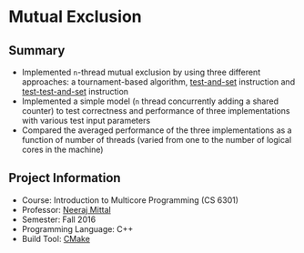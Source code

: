 # Mutual Exclusion

## Summary
  * Implemented `n`-thread mutual exclusion by using three different approaches: a tournament-based algorithm, [test-and-set][tas] instruction and [test-test-and-set][ttas] instruction
  * Implemented a simple model (`n` thread concurrently adding a shared counter) to test correctness and performance of three implementations with various test input parameters
  * Compared the averaged performance of the three implementations as a function of number of threads (varied from one to the number of logical cores in the machine)

## Project Information
  * Course: Introduction to Multicore Programming (CS 6301)
  * Professor: [Neeraj Mittal][mittal]
  * Semester: Fall 2016
  * Programming Language: C++
  * Build Tool: [CMake][cmake]

[tas]: https://en.wikipedia.org/wiki/Test-and-set
[ttas]: https://en.wikipedia.org/wiki/Test_and_test-and-set
[mittal]: http://cs.utdallas.edu/people/faculty/mittal-neeraj
[cmake]: https://cmake.org
